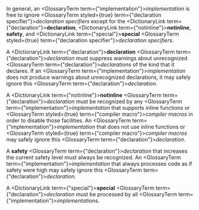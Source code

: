 
 



In general, an <GlossaryTerm  term={"implementation"}><i>implementation</i></GlossaryTerm> is free to ignore <GlossaryTerm styled={true} term={"declaration specifier"}><i>declaration specifiers</i></GlossaryTerm> except for the <DictionaryLink  term={"declaration"}><b>declaration</b></DictionaryLink>, <DictionaryLink  term={"notinline"}><b>notinline</b></DictionaryLink>, **safety**, and <DictionaryLink  term={"special"}><b>special</b></DictionaryLink> <GlossaryTerm styled={true} term={"declaration specifier"}><i>declaration specifiers</i></GlossaryTerm>. 



A <DictionaryLink  term={"declaration"}><b>declaration</b></DictionaryLink> <GlossaryTerm  term={"declaration"}><i>declaration</i></GlossaryTerm> must suppress warnings about unrecognized <GlossaryTerm  term={"declaration"}><i>declarations</i></GlossaryTerm> of the kind that it declares. If an <GlossaryTerm  term={"implementation"}><i>implementation</i></GlossaryTerm> does not produce warnings about unrecognized declarations, it may safely ignore this <GlossaryTerm  term={"declaration"}><i>declaration</i></GlossaryTerm>. 



A <DictionaryLink  term={"notinline"}><b>notinline</b></DictionaryLink> <GlossaryTerm  term={"declaration"}><i>declaration</i></GlossaryTerm> must be recognized by any <GlossaryTerm  term={"implementation"}><i>implementation</i></GlossaryTerm> that supports inline functions or <GlossaryTerm styled={true} term={"compiler macro"}><i>compiler macros</i></GlossaryTerm> in order to disable those facilities. An <GlossaryTerm  term={"implementation"}><i>implementation</i></GlossaryTerm> that does not use inline functions or <GlossaryTerm styled={true} term={"compiler macro"}><i>compiler macros</i></GlossaryTerm> may safely ignore this <GlossaryTerm  term={"declaration"}><i>declaration</i></GlossaryTerm>. 



A **safety** <GlossaryTerm  term={"declaration"}><i>declaration</i></GlossaryTerm> that increases the current safety level must always be recognized. An <GlossaryTerm  term={"implementation"}><i>implementation</i></GlossaryTerm> that always processes code as if safety were high may safely ignore this <GlossaryTerm  term={"declaration"}><i>declaration</i></GlossaryTerm>. 



A <DictionaryLink  term={"special"}><b>special</b></DictionaryLink> <GlossaryTerm  term={"declaration"}><i>declaration</i></GlossaryTerm> must be processed by all <GlossaryTerm  term={"implementation"}><i>implementations</i></GlossaryTerm>. 



